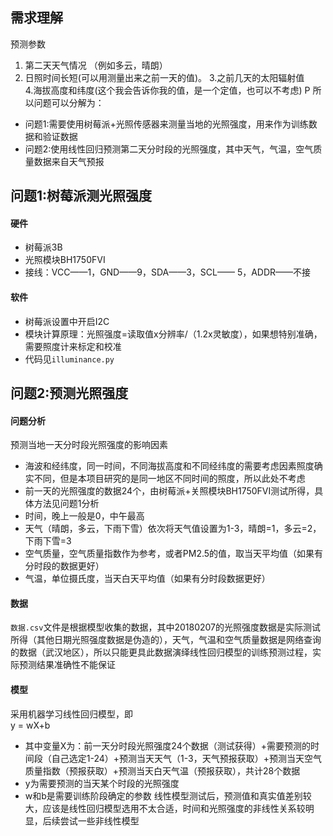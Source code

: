 ## 需求理解


预测参数
1. 第二天天气情况 （例如多云，晴朗）
2. 日照时间长短(可以用测量出来之前一天的值)。
3.之前几天的太阳辐射值  
4.海拔高度和纬度(这个我会告诉你我的值，是一个定值，也可以不考虑)
P
所以问题可以分解为：
- 问题1:需要使用树莓派+光照传感器来测量当地的光照强度，用来作为训练数据和验证数据
- 问题2:使用线性回归预测第二天分时段的光照强度，其中天气，气温，空气质量数据来自天气预报

## 问题1:树莓派测光照强度
#### 硬件
- 树莓派3B
- 光照模块BH1750FVI
- 接线：VCC——1，GND——9，SDA——3，SCL—— 5，ADDR——不接

#### 软件
- 树莓派设置中开启I2C
- 模块计算原理：光照强度=读取值x分辨率/（1.2x灵敏度），如果想特别准确，需要照度计来标定和校准
- 代码见`illuminance.py`

## 问题2:预测光照强度
#### 问题分析 
预测当地一天分时段光照强度的影响因素
- 海波和经纬度，同一时间，不同海拔高度和不同经纬度的需要考虑因素照度确实不同，但是本项目研究的是同一地区不同时间的照度，所以此处不考虑
- 前一天的光照强度的数据24个，由树莓派+关照模块BH1750FVI测试所得，具体方法见问题1分析
- 时间，晚上一般是0，中午最高
- 天气（晴朗，多云，下雨下雪）依次将天气值设置为1-3，晴朗=1，多云=2，下雨下雪=3
- 空气质量，空气质量指数作为参考，或者PM2.5的值，取当天平均值（如果有分时段的数据更好）
- 气温，单位摄氏度，当天白天平均值（如果有分时段数据更好）

#### 数据
`数据.csv`文件是根据模型收集的数据，其中20180207的光照强度数据是实际测试所得（其他日期光照强度数据是伪造的），天气，气温和空气质量数据是网络查询的数据（武汉地区），所以只能更具此数据演绎线性回归模型的训练预测过程，实际预测结果准确性不能保证

#### 模型
采用机器学习线性回归模型，即  
y = wX+b
- 其中变量X为：前一天分时段光照强度24个数据（测试获得）+需要预测的时间段（自己选定1-24）+预测当天天气（1-3，天气预报获取）+预测当天空气质量指数（预报获取）+预测当天白天气温（预报获取），共计28个数据
- y为需要预测的当天某个时段的光照强度
- w和b是需要训练阶段确定的参数
线性模型测试后，预测值和真实值差别较大，应该是线性回归模型选用不太合适，时间和光照强度的非线性关系较明显，后续尝试一些非线性模型

